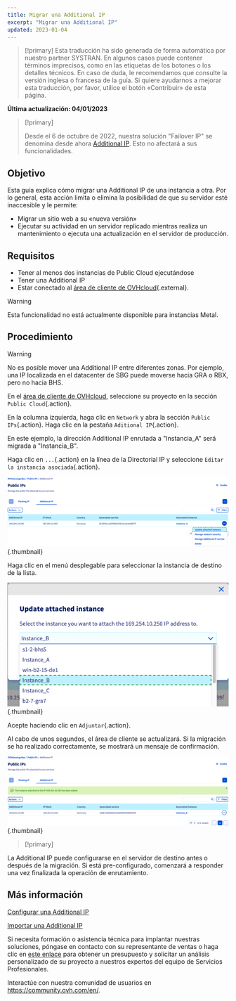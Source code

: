 ```yaml
---
title: Migrar una Additional IP
excerpt: "Migrar una Additional IP"
updated: 2023-01-04
---
```


> [!primary]
> Esta traducción ha sido generada de forma automática por nuestro partner SYSTRAN. En algunos casos puede contener términos imprecisos, como en las etiquetas de los botones o los detalles técnicos. En caso de duda, le recomendamos que consulte la versión inglesa o francesa de la guía. Si quiere ayudarnos a mejorar esta traducción, por favor, utilice el botón «Contribuir» de esta página.
>

**Última actualización: 04/01/2023**

> [!primary]
>
> Desde el 6 de octubre de 2022, nuestra solución "Failover IP" se denomina desde ahora [Additional IP](https://www.ovhcloud.com/es-es/network/additional-ip/). Esto no afectará a sus funcionalidades.
>

## Objetivo
Esta guía explica cómo migrar una Additional IP de una instancia a otra. Por lo general, esta acción limita o elimina la posibilidad de que su servidor esté inaccesible y le permite:

- Migrar un sitio web a su «nueva versión»
- Ejecutar su actividad en un servidor replicado mientras realiza un mantenimiento o ejecuta una actualización en el servidor de producción.

## Requisitos

- Tener al menos dos instancias de Public Cloud ejecutándose
- Tener una Additional IP
- Estar conectado al [área de cliente de OVHcloud](https://www.ovh.com/auth/?action=gotomanager&from=https://www.ovh.es/&ovhSubsidiary=es){.external}.

> [!warning]
> Esta funcionalidad no está actualmente disponible para instancias Metal.
>

## Procedimiento

> [!warning]
>
> No es posible mover una Additional IP entre diferentes zonas. Por ejemplo, una IP localizada en el datacenter de SBG puede moverse hacia GRA o RBX, pero no hacia BHS.
>

En el [área de cliente de OVHcloud](https://www.ovh.com/auth/?action=gotomanager&from=https://www.ovh.es/&ovhSubsidiary=es), seleccione su proyecto en la sección `Public Cloud`{.action}.

En la columna izquierda, haga clic en `Network` y abra la sección `Public IPs`{.action}. Haga clic en la pestaña `Aditional IP`{.action}.

En este ejemplo, la dirección Additional IP enrutada a "Instancia_A" será migrada a "Instancia_B".

Haga clic en `...`{.action} en la línea de la Directorial IP y seleccione `Editar la instancia asociada`{.action}.

![Migrating Additional IP](images/migrateip_01.png){.thumbnail}

Haga clic en el menú desplegable para seleccionar la instancia de destino de la lista.

![Migrating Additional IP](images/migrateip_02.png){.thumbnail}

Acepte haciendo clic en `Adjuntar`{.action}.

Al cabo de unos segundos, el área de cliente se actualizará. Si la migración se ha realizado correctamente, se mostrará un mensaje de confirmación.

![Migrating Additional IP](images/migrateip_03.png){.thumbnail}

> [!primary]
>
La Additional IP puede configurarse en el servidor de destino antes o después de la migración. Si está pre-configurado, comenzará a responder una vez finalizada la operación de enrutamiento.
>

## Más información

[Configurar una Additional IP](/pages/public_cloud/public_cloud_network_services/getting-started-04-configure-additional-ip-to-instance)

[Importar una Additional IP](/pages/public_cloud/public_cloud_network_services/additional-ip-import)

Si necesita formación o asistencia técnica para implantar nuestras soluciones, póngase en contacto con su representante de ventas o haga clic en [este enlace](https://www.ovhcloud.com/es-es/professional-services/) para obtener un presupuesto y solicitar un análisis personalizado de su proyecto a nuestros expertos del equipo de Servicios Profesionales.

Interactúe con nuestra comunidad de usuarios en <https://community.ovh.com/en/>.